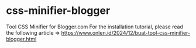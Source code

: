 # css-minifier-blogger
Tool CSS Minifier for Blogger.com
For the installation tutorial, please read the following article => https://www.onlen.id/2024/12/buat-tool-css-minifier-blogger.html
